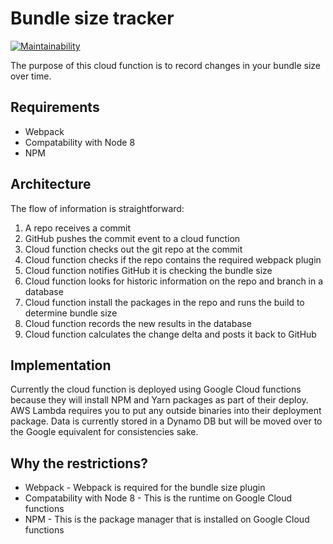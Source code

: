 # Bundle size tracker

[![Maintainability](https://api.codeclimate.com/v1/badges/8bc41e8da2ba8bc90471/maintainability)](https://codeclimate.com/github/cds-snc/bundle-size-tracker/maintainability)

The purpose of this cloud function is to record changes in your bundle size over time.

## Requirements

- Webpack
- Compatability with Node 8
- NPM

## Architecture

The flow of information is straightforward:

1. A repo receives a commit
2. GitHub pushes the commit event to a cloud function 
3. Cloud function checks out the git repo at the commit
4. Cloud function checks if the repo contains the required webpack plugin
5. Cloud function notifies GitHub it is checking the bundle size
6. Cloud function looks for historic information on the repo and branch in a database
7. Cloud function install the packages in the repo and runs the build to determine bundle size
8. Cloud function records the new results in the database 
9. Cloud function calculates the change delta and posts it back to GitHub

## Implementation 

Currently the cloud function is deployed using Google Cloud functions because they will install NPM and Yarn packages as part of their deploy. AWS Lambda requires you to put any outside binaries into their deployment package. Data is currently stored in a Dynamo DB but will be moved over to the Google equivalent for consistencies sake.

## Why the restrictions?

- Webpack - Webpack is required for the bundle size plugin
- Compatability with Node 8 - This is the runtime on Google Cloud functions
- NPM - This is the package manager that is installed on Google Cloud functions
